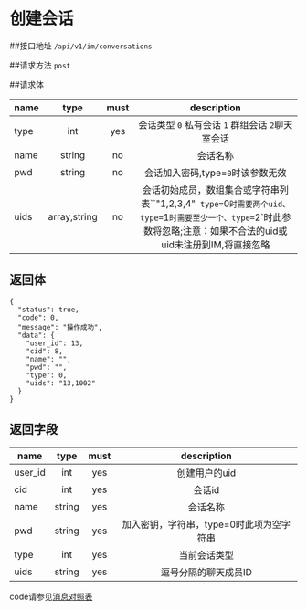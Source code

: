 # 创建会话

##接口地址
`/api/v1/im/conversations`

##请求方法
`post `

##请求体

| name     | type     | must     | description |
|----------|:--------:|:--------:|:--------:|
| type  | int      | yes      | 会话类型 `0` 私有会话 `1` 群组会话 `2`聊天室会话 |
| name  | string   | no		  | 会话名称|
| pwd	| string   | no		  | 会话加入密码,type=`0`时该参数无效|
|uids	| array,string|no	  | 会话初始成员，数组集合或字符串列表``"1,2,3,4"` type=`0`时需要两个uid、type=`1`时需要至少一个、type=`2`时此参数将忽略;注意：如果不合法的uid或uid未注册到IM,将直接忽略|

## 返回体
```json5
{
  "status": true,
  "code": 0,
  "message": "操作成功",
  "data": {
    "user_id": 13,
    "cid": 8,
    "name": "",
    "pwd": "",
    "type": 0,
    "uids": "13,1002"
  }
}
```
## 返回字段
| name     | type     | must     | description |
|----------|:--------:|:--------:|:--------:|
|user_id			|int		|yes		|创建用户的uid|
|cid		|int		|yes		|会话id|
|name		|string	   | yes		 |会话名称|
|pwd		|string	   | yes		 |加入密钥，字符串，type=0时此项为空字符串|
|type  		| int      | yes      | 当前会话类型|
|uids		|string	   | yes		 |逗号分隔的聊天成员ID|

code请参见[消息对照表](消息对照表.md)
